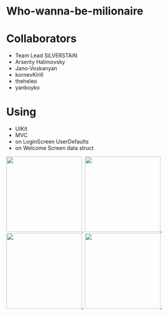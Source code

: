 # Who-wanna-be-milionaire

# Collaborators
- Team Lead SiLVERSTAiN
- Arsenty Halimovsky
- Jano-Voskanyan
- kornevKirill
- theheleo
- yanboyko

# Using
- UIKit
- MVC
- on LoginScreen UserDefaults
- on Welcome Screen data struct

<img width="200" src="https://user-images.githubusercontent.com/57324920/219273025-6af95162-e65b-49ac-a832-c1e517f50b90.png">,
<img width="200" src="https://user-images.githubusercontent.com/57324920/219273049-0a3224b0-1286-4fea-a091-1d296f752322.png">,
<img width="200" src="https://user-images.githubusercontent.com/57324920/219273106-f4fcaa96-537f-4146-b07e-271f46b93cc1.png">,
<img width="200" src="https://user-images.githubusercontent.com/57324920/219273127-50b12bb2-9308-487e-bcd7-78c79fe66a92.png">,
